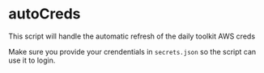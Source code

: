 # autoCreds
This script will handle the automatic refresh of the daily toolkit AWS creds

Make sure you provide your crendentials in `secrets.json` so the script can use it to login.